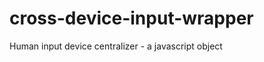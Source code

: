 cross-device-input-wrapper
==========================

Human input device centralizer - a javascript object
